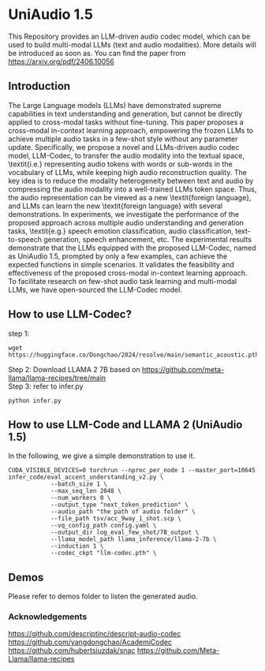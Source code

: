 # UniAudio 1.5
This Repository provides an LLM-driven audio codec model, which can be used to build multi-modal LLMs (text and audio modalities).
More details will be introduced as soon as.
You can find the paper from https://arxiv.org/pdf/2406.10056

## Introduction
The Large Language models (LLMs) have demonstrated supreme capabilities in text understanding and generation, but cannot be directly applied to cross-modal tasks without fine-tuning. This paper proposes a cross-modal in-context learning approach, empowering the frozen LLMs to achieve multiple audio tasks in a few-shot style without any parameter update. Specifically, we propose a novel and LLMs-driven audio codec model, LLM-Codec, to transfer the audio modality into the textual space, \textit{i.e.} representing audio tokens with words or sub-words in the vocabulary of LLMs, while keeping high audio reconstruction quality. The key idea is to reduce the modality heterogeneity between text and audio by compressing the audio modality into a well-trained LLMs token space. Thus, the audio representation can be viewed as a new \textit{foreign language}, and LLMs can learn the new \textit{foreign language} with several demonstrations. In experiments, we investigate the performance of the proposed approach across multiple audio understanding and generation tasks, \textit{e.g.} speech emotion classification, audio classification, text-to-speech generation, speech enhancement, etc. The experimental results demonstrate that the LLMs equipped with the proposed LLM-Codec, named as UniAudio 1.5, prompted by only a few examples, can achieve the expected functions in simple scenarios. It validates the feasibility and effectiveness of the proposed cross-modal in-context learning approach. To facilitate research on few-shot audio task learning and multi-modal LLMs, we have open-sourced the LLM-Codec model. 


## How to use LLM-Codec?
step 1:
```
wget https://huggingface.co/Dongchao/2024/resolve/main/semantic_acoustic.pth
```
Step 2: Download LLAMA 2 7B based on https://github.com/meta-llama/llama-recipes/tree/main <br>
Step 3: refer to infer.py
```
python infer.py
```

## How to use LLM-Code and LLAMA 2 (UniAudio 1.5)
In the following, we give a simple demonstration to use it.
```
CUDA_VISIBLE_DEVICES=0 torchrun --nproc_per_node 1 --master_port=10645 infer_code/eval_accent_understanding_v2.py \
            --batch_size 1 \
            --max_seq_len 2048 \
            --num_workers 0 \
            --output_type "next_token_prediction" \
            --audio_path "the path of audio folder" \
            --file_path tsv/acc_9way_1_shot.scp \
            --vq_config_path config.yaml \
            --output_dir log_eval_few_shot/7B_output \
            --llama_model_path llama_inference/llama-2-7b \
            --induction 1 \
            --codec_ckpt "llm-codec.pth" \

```

## Demos
Please refer to demos folder to listen the generated audio.


### Acknowledgements
https://github.com/descriptinc/descript-audio-codec 
https://github.com/yangdongchao/AcademiCodec
https://github.com/hubertsiuzdak/snac
https://github.com/Meta-Llama/llama-recipes

